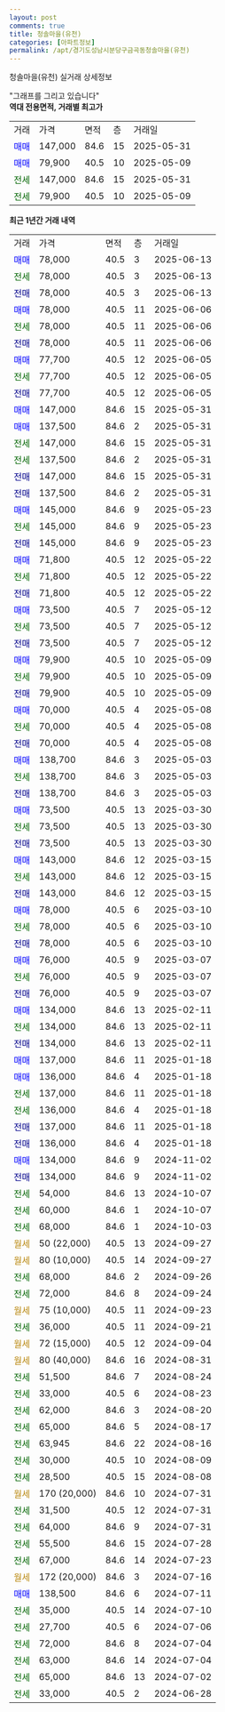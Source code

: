 ```yaml
---
layout: post
comments: true
title: 청솔마을(유천)
categories: [아파트정보]
permalink: /apt/경기도성남시분당구금곡동청솔마을(유천)
---
```


청솔마을(유천) 실거래 상세정보

<script type="text/javascript">
  google.charts.load('current', {'packages':['line', 'corechart']});
  google.charts.setOnLoadCallback(drawChart);

  function drawChart() {
    var data = new google.visualization.DataTable();
    data.addColumn('date', '거래일');
    data.addColumn('number', "매매");
    data.addColumn('number', "전세");
    data.addColumn('number', "전매");

    data.addRows([[new Date(Date.parse("2025-06-13")), 78000, null, null], [new Date(Date.parse("2025-06-13")), null, 78000, null], [new Date(Date.parse("2025-06-13")), null, null, 78000], [new Date(Date.parse("2025-06-06")), 78000, null, null], [new Date(Date.parse("2025-06-06")), null, 78000, null], [new Date(Date.parse("2025-06-06")), null, null, 78000], [new Date(Date.parse("2025-06-05")), 77700, null, null], [new Date(Date.parse("2025-06-05")), null, 77700, null], [new Date(Date.parse("2025-06-05")), null, null, 77700], [new Date(Date.parse("2025-05-31")), 147000, null, null], [new Date(Date.parse("2025-05-31")), 137500, null, null], [new Date(Date.parse("2025-05-31")), null, 147000, null], [new Date(Date.parse("2025-05-31")), null, 137500, null], [new Date(Date.parse("2025-05-31")), null, null, 147000], [new Date(Date.parse("2025-05-31")), null, null, 137500], [new Date(Date.parse("2025-05-23")), 145000, null, null], [new Date(Date.parse("2025-05-23")), null, 145000, null], [new Date(Date.parse("2025-05-23")), null, null, 145000], [new Date(Date.parse("2025-05-22")), 71800, null, null], [new Date(Date.parse("2025-05-22")), null, 71800, null], [new Date(Date.parse("2025-05-22")), null, null, 71800], [new Date(Date.parse("2025-05-12")), 73500, null, null], [new Date(Date.parse("2025-05-12")), null, 73500, null], [new Date(Date.parse("2025-05-12")), null, null, 73500], [new Date(Date.parse("2025-05-09")), 79900, null, null], [new Date(Date.parse("2025-05-09")), null, 79900, null], [new Date(Date.parse("2025-05-09")), null, null, 79900], [new Date(Date.parse("2025-05-08")), 70000, null, null], [new Date(Date.parse("2025-05-08")), null, 70000, null], [new Date(Date.parse("2025-05-08")), null, null, 70000], [new Date(Date.parse("2025-05-03")), 138700, null, null], [new Date(Date.parse("2025-05-03")), null, 138700, null], [new Date(Date.parse("2025-05-03")), null, null, 138700], [new Date(Date.parse("2025-03-30")), 73500, null, null], [new Date(Date.parse("2025-03-30")), null, 73500, null], [new Date(Date.parse("2025-03-30")), null, null, 73500], [new Date(Date.parse("2025-03-15")), 143000, null, null], [new Date(Date.parse("2025-03-15")), null, 143000, null], [new Date(Date.parse("2025-03-15")), null, null, 143000], [new Date(Date.parse("2025-03-10")), 78000, null, null], [new Date(Date.parse("2025-03-10")), null, 78000, null], [new Date(Date.parse("2025-03-10")), null, null, 78000], [new Date(Date.parse("2025-03-07")), 76000, null, null], [new Date(Date.parse("2025-03-07")), null, 76000, null], [new Date(Date.parse("2025-03-07")), null, null, 76000], [new Date(Date.parse("2025-02-11")), 134000, null, null], [new Date(Date.parse("2025-02-11")), null, 134000, null], [new Date(Date.parse("2025-02-11")), null, null, 134000], [new Date(Date.parse("2025-01-18")), 137000, null, null], [new Date(Date.parse("2025-01-18")), 136000, null, null], [new Date(Date.parse("2025-01-18")), null, 137000, null], [new Date(Date.parse("2025-01-18")), null, 136000, null], [new Date(Date.parse("2025-01-18")), null, null, 137000], [new Date(Date.parse("2025-01-18")), null, null, 136000], [new Date(Date.parse("2024-11-02")), 134000, null, null], [new Date(Date.parse("2024-11-02")), null, null, 134000], [new Date(Date.parse("2024-10-07")), null, 54000, null], [new Date(Date.parse("2024-10-07")), null, 60000, null], [new Date(Date.parse("2024-10-03")), null, 68000, null], [new Date(Date.parse("2024-09-27")), null, null, null], [new Date(Date.parse("2024-09-27")), null, null, null], [new Date(Date.parse("2024-09-26")), null, 68000, null], [new Date(Date.parse("2024-09-24")), null, 72000, null], [new Date(Date.parse("2024-09-23")), null, null, null], [new Date(Date.parse("2024-09-21")), null, 36000, null], [new Date(Date.parse("2024-09-04")), null, null, null], [new Date(Date.parse("2024-08-31")), null, null, null], [new Date(Date.parse("2024-08-24")), null, 51500, null], [new Date(Date.parse("2024-08-23")), null, 33000, null], [new Date(Date.parse("2024-08-20")), null, 62000, null], [new Date(Date.parse("2024-08-17")), null, 65000, null], [new Date(Date.parse("2024-08-16")), null, 63945, null], [new Date(Date.parse("2024-08-09")), null, 30000, null], [new Date(Date.parse("2024-08-08")), null, 28500, null], [new Date(Date.parse("2024-07-31")), null, null, null], [new Date(Date.parse("2024-07-31")), null, 31500, null], [new Date(Date.parse("2024-07-31")), null, 64000, null], [new Date(Date.parse("2024-07-28")), null, 55500, null], [new Date(Date.parse("2024-07-23")), null, 67000, null], [new Date(Date.parse("2024-07-16")), null, null, null], [new Date(Date.parse("2024-07-11")), 138500, null, null], [new Date(Date.parse("2024-07-10")), null, 35000, null], [new Date(Date.parse("2024-07-06")), null, 27700, null], [new Date(Date.parse("2024-07-04")), null, 72000, null], [new Date(Date.parse("2024-07-04")), null, 63000, null], [new Date(Date.parse("2024-07-02")), null, 65000, null], [new Date(Date.parse("2024-06-28")), null, 33000, null]]);

    var options = {
      hAxis: {
        format: 'yyyy/MM/dd'
      },    
      lineWidth: 0,
      pointsVisible: true,    
      title: '최근 1년간 유형별 실거래가 분포',
      legend: { position: 'bottom' }
    };

    var formatter = new google.visualization.NumberFormat({pattern:'###,###'} );
    formatter.format(data, 1);
    formatter.format(data, 2);
    
    setTimeout(function() {
        var chart = new google.visualization.LineChart(document.getElementById('columnchart_material'));
        chart.draw(data, (options));
        document.getElementById('loading').style.display = 'none';
    }, 200);
  }
</script>


<div id="loading" style="z-index:20; display: block; margin-left: 0px">"그래프를 그리고 있습니다"</div>
<div id="columnchart_material" style="width: 95%; margin-left: 0px; display: block"></div>
<!-- contents start -->
<b>역대 전용면적, 거래별 최고가</b>
<table class="sortable">
    <tr>
      <td>거래</td>
      <td>가격</td>
      <td>면적</td>
      <td>층</td>
      <td>거래일</td>
    </tr>
        <tr>
          <td><a style="color: blue">매매</a></td>
          <td>147,000</td>
          <td>84.6</td>
          <td>15</td>
          <td>2025-05-31</td>
        </tr>            <tr>
          <td><a style="color: blue">매매</a></td>
          <td>79,900</td>
          <td>40.5</td>
          <td>10</td>
          <td>2025-05-09</td>
        </tr>        
        <tr>
              <td><a style="color: darkgreen">전세</a></td>
              <td>147,000</td>
              <td>84.6</td>
              <td>15</td>
              <td>2025-05-31</td>
            </tr>            <tr>
              <td><a style="color: darkgreen">전세</a></td>
              <td>79,900</td>
              <td>40.5</td>
              <td>10</td>
              <td>2025-05-09</td>
            </tr>        
    
</table>

<b>최근 1년간 거래 내역</b>

<table class="sortable">
    <tr>
      <td>거래</td>
      <td>가격</td>
      <td>면적</td>
      <td>층</td>
      <td>거래일</td>
    </tr>
    <tr>
      <td><a style="color: blue">매매</a></td>
      <td>78,000</td>
      <td>40.5</td>
      <td>3</td>
      <td>2025-06-13</td>
    </tr>          <tr>
      <td><a style="color: darkgreen">전세</a></td>
      <td>78,000</td>
      <td>40.5</td>
      <td>3</td>
      <td>2025-06-13</td>
    </tr>          <tr>
      <td><a style="color: darkblue">전매</a></td>
      <td>78,000</td>
      <td>40.5</td>
      <td>3</td>
      <td>2025-06-13</td>
    </tr>          <tr>
      <td><a style="color: blue">매매</a></td>
      <td>78,000</td>
      <td>40.5</td>
      <td>11</td>
      <td>2025-06-06</td>
    </tr>          <tr>
      <td><a style="color: darkgreen">전세</a></td>
      <td>78,000</td>
      <td>40.5</td>
      <td>11</td>
      <td>2025-06-06</td>
    </tr>          <tr>
      <td><a style="color: darkblue">전매</a></td>
      <td>78,000</td>
      <td>40.5</td>
      <td>11</td>
      <td>2025-06-06</td>
    </tr>          <tr>
      <td><a style="color: blue">매매</a></td>
      <td>77,700</td>
      <td>40.5</td>
      <td>12</td>
      <td>2025-06-05</td>
    </tr>          <tr>
      <td><a style="color: darkgreen">전세</a></td>
      <td>77,700</td>
      <td>40.5</td>
      <td>12</td>
      <td>2025-06-05</td>
    </tr>          <tr>
      <td><a style="color: darkblue">전매</a></td>
      <td>77,700</td>
      <td>40.5</td>
      <td>12</td>
      <td>2025-06-05</td>
    </tr>          <tr>
      <td><a style="color: blue">매매</a></td>
      <td>147,000</td>
      <td>84.6</td>
      <td>15</td>
      <td>2025-05-31</td>
    </tr>          <tr>
      <td><a style="color: blue">매매</a></td>
      <td>137,500</td>
      <td>84.6</td>
      <td>2</td>
      <td>2025-05-31</td>
    </tr>          <tr>
      <td><a style="color: darkgreen">전세</a></td>
      <td>147,000</td>
      <td>84.6</td>
      <td>15</td>
      <td>2025-05-31</td>
    </tr>          <tr>
      <td><a style="color: darkgreen">전세</a></td>
      <td>137,500</td>
      <td>84.6</td>
      <td>2</td>
      <td>2025-05-31</td>
    </tr>          <tr>
      <td><a style="color: darkblue">전매</a></td>
      <td>147,000</td>
      <td>84.6</td>
      <td>15</td>
      <td>2025-05-31</td>
    </tr>          <tr>
      <td><a style="color: darkblue">전매</a></td>
      <td>137,500</td>
      <td>84.6</td>
      <td>2</td>
      <td>2025-05-31</td>
    </tr>          <tr>
      <td><a style="color: blue">매매</a></td>
      <td>145,000</td>
      <td>84.6</td>
      <td>9</td>
      <td>2025-05-23</td>
    </tr>          <tr>
      <td><a style="color: darkgreen">전세</a></td>
      <td>145,000</td>
      <td>84.6</td>
      <td>9</td>
      <td>2025-05-23</td>
    </tr>          <tr>
      <td><a style="color: darkblue">전매</a></td>
      <td>145,000</td>
      <td>84.6</td>
      <td>9</td>
      <td>2025-05-23</td>
    </tr>          <tr>
      <td><a style="color: blue">매매</a></td>
      <td>71,800</td>
      <td>40.5</td>
      <td>12</td>
      <td>2025-05-22</td>
    </tr>          <tr>
      <td><a style="color: darkgreen">전세</a></td>
      <td>71,800</td>
      <td>40.5</td>
      <td>12</td>
      <td>2025-05-22</td>
    </tr>          <tr>
      <td><a style="color: darkblue">전매</a></td>
      <td>71,800</td>
      <td>40.5</td>
      <td>12</td>
      <td>2025-05-22</td>
    </tr>          <tr>
      <td><a style="color: blue">매매</a></td>
      <td>73,500</td>
      <td>40.5</td>
      <td>7</td>
      <td>2025-05-12</td>
    </tr>          <tr>
      <td><a style="color: darkgreen">전세</a></td>
      <td>73,500</td>
      <td>40.5</td>
      <td>7</td>
      <td>2025-05-12</td>
    </tr>          <tr>
      <td><a style="color: darkblue">전매</a></td>
      <td>73,500</td>
      <td>40.5</td>
      <td>7</td>
      <td>2025-05-12</td>
    </tr>          <tr>
      <td><a style="color: blue">매매</a></td>
      <td>79,900</td>
      <td>40.5</td>
      <td>10</td>
      <td>2025-05-09</td>
    </tr>          <tr>
      <td><a style="color: darkgreen">전세</a></td>
      <td>79,900</td>
      <td>40.5</td>
      <td>10</td>
      <td>2025-05-09</td>
    </tr>          <tr>
      <td><a style="color: darkblue">전매</a></td>
      <td>79,900</td>
      <td>40.5</td>
      <td>10</td>
      <td>2025-05-09</td>
    </tr>          <tr>
      <td><a style="color: blue">매매</a></td>
      <td>70,000</td>
      <td>40.5</td>
      <td>4</td>
      <td>2025-05-08</td>
    </tr>          <tr>
      <td><a style="color: darkgreen">전세</a></td>
      <td>70,000</td>
      <td>40.5</td>
      <td>4</td>
      <td>2025-05-08</td>
    </tr>          <tr>
      <td><a style="color: darkblue">전매</a></td>
      <td>70,000</td>
      <td>40.5</td>
      <td>4</td>
      <td>2025-05-08</td>
    </tr>          <tr>
      <td><a style="color: blue">매매</a></td>
      <td>138,700</td>
      <td>84.6</td>
      <td>3</td>
      <td>2025-05-03</td>
    </tr>          <tr>
      <td><a style="color: darkgreen">전세</a></td>
      <td>138,700</td>
      <td>84.6</td>
      <td>3</td>
      <td>2025-05-03</td>
    </tr>          <tr>
      <td><a style="color: darkblue">전매</a></td>
      <td>138,700</td>
      <td>84.6</td>
      <td>3</td>
      <td>2025-05-03</td>
    </tr>          <tr>
      <td><a style="color: blue">매매</a></td>
      <td>73,500</td>
      <td>40.5</td>
      <td>13</td>
      <td>2025-03-30</td>
    </tr>          <tr>
      <td><a style="color: darkgreen">전세</a></td>
      <td>73,500</td>
      <td>40.5</td>
      <td>13</td>
      <td>2025-03-30</td>
    </tr>          <tr>
      <td><a style="color: darkblue">전매</a></td>
      <td>73,500</td>
      <td>40.5</td>
      <td>13</td>
      <td>2025-03-30</td>
    </tr>          <tr>
      <td><a style="color: blue">매매</a></td>
      <td>143,000</td>
      <td>84.6</td>
      <td>12</td>
      <td>2025-03-15</td>
    </tr>          <tr>
      <td><a style="color: darkgreen">전세</a></td>
      <td>143,000</td>
      <td>84.6</td>
      <td>12</td>
      <td>2025-03-15</td>
    </tr>          <tr>
      <td><a style="color: darkblue">전매</a></td>
      <td>143,000</td>
      <td>84.6</td>
      <td>12</td>
      <td>2025-03-15</td>
    </tr>          <tr>
      <td><a style="color: blue">매매</a></td>
      <td>78,000</td>
      <td>40.5</td>
      <td>6</td>
      <td>2025-03-10</td>
    </tr>          <tr>
      <td><a style="color: darkgreen">전세</a></td>
      <td>78,000</td>
      <td>40.5</td>
      <td>6</td>
      <td>2025-03-10</td>
    </tr>          <tr>
      <td><a style="color: darkblue">전매</a></td>
      <td>78,000</td>
      <td>40.5</td>
      <td>6</td>
      <td>2025-03-10</td>
    </tr>          <tr>
      <td><a style="color: blue">매매</a></td>
      <td>76,000</td>
      <td>40.5</td>
      <td>9</td>
      <td>2025-03-07</td>
    </tr>          <tr>
      <td><a style="color: darkgreen">전세</a></td>
      <td>76,000</td>
      <td>40.5</td>
      <td>9</td>
      <td>2025-03-07</td>
    </tr>          <tr>
      <td><a style="color: darkblue">전매</a></td>
      <td>76,000</td>
      <td>40.5</td>
      <td>9</td>
      <td>2025-03-07</td>
    </tr>          <tr>
      <td><a style="color: blue">매매</a></td>
      <td>134,000</td>
      <td>84.6</td>
      <td>13</td>
      <td>2025-02-11</td>
    </tr>          <tr>
      <td><a style="color: darkgreen">전세</a></td>
      <td>134,000</td>
      <td>84.6</td>
      <td>13</td>
      <td>2025-02-11</td>
    </tr>          <tr>
      <td><a style="color: darkblue">전매</a></td>
      <td>134,000</td>
      <td>84.6</td>
      <td>13</td>
      <td>2025-02-11</td>
    </tr>          <tr>
      <td><a style="color: blue">매매</a></td>
      <td>137,000</td>
      <td>84.6</td>
      <td>11</td>
      <td>2025-01-18</td>
    </tr>          <tr>
      <td><a style="color: blue">매매</a></td>
      <td>136,000</td>
      <td>84.6</td>
      <td>4</td>
      <td>2025-01-18</td>
    </tr>          <tr>
      <td><a style="color: darkgreen">전세</a></td>
      <td>137,000</td>
      <td>84.6</td>
      <td>11</td>
      <td>2025-01-18</td>
    </tr>          <tr>
      <td><a style="color: darkgreen">전세</a></td>
      <td>136,000</td>
      <td>84.6</td>
      <td>4</td>
      <td>2025-01-18</td>
    </tr>          <tr>
      <td><a style="color: darkblue">전매</a></td>
      <td>137,000</td>
      <td>84.6</td>
      <td>11</td>
      <td>2025-01-18</td>
    </tr>          <tr>
      <td><a style="color: darkblue">전매</a></td>
      <td>136,000</td>
      <td>84.6</td>
      <td>4</td>
      <td>2025-01-18</td>
    </tr>          <tr>
      <td><a style="color: blue">매매</a></td>
      <td>134,000</td>
      <td>84.6</td>
      <td>9</td>
      <td>2024-11-02</td>
    </tr>          <tr>
      <td><a style="color: darkblue">전매</a></td>
      <td>134,000</td>
      <td>84.6</td>
      <td>9</td>
      <td>2024-11-02</td>
    </tr>          <tr>
      <td><a style="color: darkgreen">전세</a></td>
      <td>54,000</td>
      <td>84.6</td>
      <td>13</td>
      <td>2024-10-07</td>
    </tr>          <tr>
      <td><a style="color: darkgreen">전세</a></td>
      <td>60,000</td>
      <td>84.6</td>
      <td>1</td>
      <td>2024-10-07</td>
    </tr>          <tr>
      <td><a style="color: darkgreen">전세</a></td>
      <td>68,000</td>
      <td>84.6</td>
      <td>1</td>
      <td>2024-10-03</td>
    </tr>          <tr>
      <td><a style="color: darkgoldenrod">월세</a></td>
      <td>50 (22,000)</td>
      <td>40.5</td>
      <td>13</td>
      <td>2024-09-27</td>
    </tr>          <tr>
      <td><a style="color: darkgoldenrod">월세</a></td>
      <td>80 (10,000)</td>
      <td>40.5</td>
      <td>14</td>
      <td>2024-09-27</td>
    </tr>          <tr>
      <td><a style="color: darkgreen">전세</a></td>
      <td>68,000</td>
      <td>84.6</td>
      <td>2</td>
      <td>2024-09-26</td>
    </tr>          <tr>
      <td><a style="color: darkgreen">전세</a></td>
      <td>72,000</td>
      <td>84.6</td>
      <td>8</td>
      <td>2024-09-24</td>
    </tr>          <tr>
      <td><a style="color: darkgoldenrod">월세</a></td>
      <td>75 (10,000)</td>
      <td>40.5</td>
      <td>11</td>
      <td>2024-09-23</td>
    </tr>          <tr>
      <td><a style="color: darkgreen">전세</a></td>
      <td>36,000</td>
      <td>40.5</td>
      <td>11</td>
      <td>2024-09-21</td>
    </tr>          <tr>
      <td><a style="color: darkgoldenrod">월세</a></td>
      <td>72 (15,000)</td>
      <td>40.5</td>
      <td>12</td>
      <td>2024-09-04</td>
    </tr>          <tr>
      <td><a style="color: darkgoldenrod">월세</a></td>
      <td>80 (40,000)</td>
      <td>84.6</td>
      <td>16</td>
      <td>2024-08-31</td>
    </tr>          <tr>
      <td><a style="color: darkgreen">전세</a></td>
      <td>51,500</td>
      <td>84.6</td>
      <td>7</td>
      <td>2024-08-24</td>
    </tr>          <tr>
      <td><a style="color: darkgreen">전세</a></td>
      <td>33,000</td>
      <td>40.5</td>
      <td>6</td>
      <td>2024-08-23</td>
    </tr>          <tr>
      <td><a style="color: darkgreen">전세</a></td>
      <td>62,000</td>
      <td>84.6</td>
      <td>3</td>
      <td>2024-08-20</td>
    </tr>          <tr>
      <td><a style="color: darkgreen">전세</a></td>
      <td>65,000</td>
      <td>84.6</td>
      <td>5</td>
      <td>2024-08-17</td>
    </tr>          <tr>
      <td><a style="color: darkgreen">전세</a></td>
      <td>63,945</td>
      <td>84.6</td>
      <td>22</td>
      <td>2024-08-16</td>
    </tr>          <tr>
      <td><a style="color: darkgreen">전세</a></td>
      <td>30,000</td>
      <td>40.5</td>
      <td>10</td>
      <td>2024-08-09</td>
    </tr>          <tr>
      <td><a style="color: darkgreen">전세</a></td>
      <td>28,500</td>
      <td>40.5</td>
      <td>15</td>
      <td>2024-08-08</td>
    </tr>          <tr>
      <td><a style="color: darkgoldenrod">월세</a></td>
      <td>170 (20,000)</td>
      <td>84.6</td>
      <td>10</td>
      <td>2024-07-31</td>
    </tr>          <tr>
      <td><a style="color: darkgreen">전세</a></td>
      <td>31,500</td>
      <td>40.5</td>
      <td>12</td>
      <td>2024-07-31</td>
    </tr>          <tr>
      <td><a style="color: darkgreen">전세</a></td>
      <td>64,000</td>
      <td>84.6</td>
      <td>9</td>
      <td>2024-07-31</td>
    </tr>          <tr>
      <td><a style="color: darkgreen">전세</a></td>
      <td>55,500</td>
      <td>84.6</td>
      <td>15</td>
      <td>2024-07-28</td>
    </tr>          <tr>
      <td><a style="color: darkgreen">전세</a></td>
      <td>67,000</td>
      <td>84.6</td>
      <td>14</td>
      <td>2024-07-23</td>
    </tr>          <tr>
      <td><a style="color: darkgoldenrod">월세</a></td>
      <td>172 (20,000)</td>
      <td>84.6</td>
      <td>3</td>
      <td>2024-07-16</td>
    </tr>          <tr>
      <td><a style="color: blue">매매</a></td>
      <td>138,500</td>
      <td>84.6</td>
      <td>6</td>
      <td>2024-07-11</td>
    </tr>          <tr>
      <td><a style="color: darkgreen">전세</a></td>
      <td>35,000</td>
      <td>40.5</td>
      <td>14</td>
      <td>2024-07-10</td>
    </tr>          <tr>
      <td><a style="color: darkgreen">전세</a></td>
      <td>27,700</td>
      <td>40.5</td>
      <td>6</td>
      <td>2024-07-06</td>
    </tr>          <tr>
      <td><a style="color: darkgreen">전세</a></td>
      <td>72,000</td>
      <td>84.6</td>
      <td>8</td>
      <td>2024-07-04</td>
    </tr>          <tr>
      <td><a style="color: darkgreen">전세</a></td>
      <td>63,000</td>
      <td>84.6</td>
      <td>14</td>
      <td>2024-07-04</td>
    </tr>          <tr>
      <td><a style="color: darkgreen">전세</a></td>
      <td>65,000</td>
      <td>84.6</td>
      <td>13</td>
      <td>2024-07-02</td>
    </tr>          <tr>
      <td><a style="color: darkgreen">전세</a></td>
      <td>33,000</td>
      <td>40.5</td>
      <td>2</td>
      <td>2024-06-28</td>
    </tr>      </table>
<!-- contents end -->    

